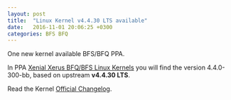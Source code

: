 ```yaml
---
layout: post
title:  "Linux Kernel v4.4.30 LTS available"
date:   2016-11-01 20:06:25 +0300 
categories: BFS BFQ 
---
```

One new kernel available BFS/BFQ PPA.


In PPA <a href="https://launchpad.net/~nick-athens30/+archive/ubuntu/xenial-ck/" target="_blank">Xenial Xerus BFQ/BFS Linux Kernels</a> you will find the version 4.4.0-300-bb, based on upstream <strong>v4.4.30 LTS</strong>.

Read the Kernel <a href="https://kernel.org/pub/linux/kernel/v4.x/ChangeLog-4.4.30" target="_blank">Official Changelog</a>.

